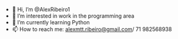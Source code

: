 - 👋 Hi, I’m @AlexRibeiro1
- 👀 I’m interested in 
work in the programming area
- 🌱 I’m currently learning Python
- 📫 How to reach me: alexmtt.ribeiro@gmail.com/ 71 982568938

<!---

My name is Alex Ribeiro, I'm 25 years old and I'm in ✨love✨ with composers.
I study Systems Analysis and Development at Unijorge University, I also seek knowledge in complementary courses on other platforms.
--->
